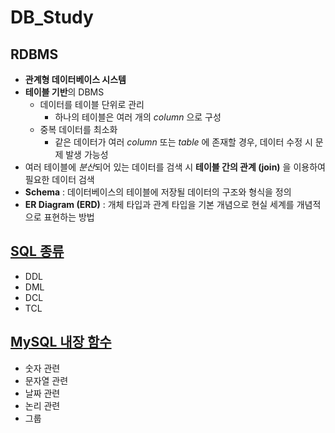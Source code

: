 # DB_Study

## RDBMS
* **관계형 데이터베이스 시스템**
* **테이블 기반**의 DBMS
  * 데이터를 테이블 단위로 관리
    * 하나의 테이블은 여러 개의 *column* 으로 구성
  * 중복 데이터를 최소화
    * 같은 데이터가 여러 *column* 또는 *table* 에 존재할 경우, 데이터 수정 시 문제 발생 가능성
* 여러 테이블에 *분산*되어 있는 데이터를 검색 시 **테이블 간의 관계 (join)** 을 이용하여 필요한 데이터 검색
* **Schema** : 데이터베이스의 테이블에 저장될 데이터의 구조와 형식을 정의
* **ER Diagram (ERD)** : 개체 타입과 관계 타입을 기본 개념으로 현실 세계를 개념적으로 표현하는 방법

## [SQL 종류](https://github.com/ljiwoo59/DB_Study/tree/master/SQL_Basics)
* DDL
* DML
* DCL
* TCL

## [MySQL 내장 함수](https://github.com/ljiwoo59/DB_Study/tree/master/MYSQL_Functions)
* 숫자 관련
* 문자열 관련
* 날짜 관련
* 논리 관련
* 그룹 
